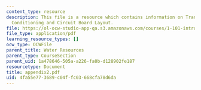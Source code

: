 ```yaml
---
content_type: resource
description: This file is a resource which contains information on Transducer, Signal
  Conditioning and Circuit Board Layout.
file: https://ol-ocw-studio-app-qa.s3.amazonaws.com/courses/1-101-introduction-to-civil-and-environmental-engineering-design-i-fall-2006/4fa55e773689c04ffc03668cfa78d6da_appendix2.pdf
file_type: application/pdf
learning_resource_types: []
ocw_type: OCWFile
parent_title: Water Resources
parent_type: CourseSection
parent_uid: 1a478646-505a-a226-fa0b-d128902fe187
resourcetype: Document
title: appendix2.pdf
uid: 4fa55e77-3689-c04f-fc03-668cfa78d6da
---
```

